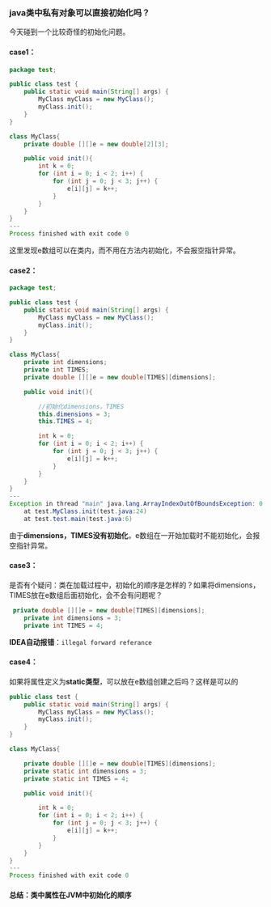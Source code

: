 ### java类中私有对象可以直接初始化吗？

今天碰到一个比较奇怪的初始化问题。

#### case1：

```java
package test;

public class test {
    public static void main(String[] args) {
        MyClass myClass = new MyClass();
        myClass.init();
    }
}

class MyClass{
    private double [][]e = new double[2][3];

    public void init(){
        int k = 0;
        for (int i = 0; i < 2; i++) {
            for (int j = 0; j < 3; j++) {
                e[i][j] = k++;
            }
        }
    }
}
---
Process finished with exit code 0
```

这里发现e数组可以在类内，而不用在方法内初始化，不会报空指针异常。

#### case2：

```java
package test;

public class test {
    public static void main(String[] args) {
        MyClass myClass = new MyClass();
        myClass.init();
    }
}

class MyClass{
    private int dimensions;
    private int TIMES;
    private double [][]e = new double[TIMES][dimensions];

    public void init(){

        //初始化dimensions，TIMES
        this.dimensions = 3;
        this.TIMES = 4;

        int k = 0;
        for (int i = 0; i < 2; i++) {
            for (int j = 0; j < 3; j++) {
                e[i][j] = k++;
            }
        }
    }
}
---
Exception in thread "main" java.lang.ArrayIndexOutOfBoundsException: 0
	at test.MyClass.init(test.java:24)
	at test.test.main(test.java:6)    
```

由于**dimensions，TIMES没有初始化**，e数组在一开始加载时不能初始化，会报空指针异常。

#### case3：

是否有个疑问：类在加载过程中，初始化的顺序是怎样的？如果将dimensions，TIMES放在e数组后面初始化，会不会有问题呢？

```java
 private double [][]e = new double[TIMES][dimensions];
    private int dimensions = 3;
    private int TIMES = 4;
```

**IDEA自动报错**：`illegal forward referance`

#### case4：

如果将属性定义为**static类型**，可以放在e数组创建之后吗？这样是可以的

```java
public class test {
    public static void main(String[] args) {
        MyClass myClass = new MyClass();
        myClass.init();
    }
}

class MyClass{

    private double [][]e = new double[TIMES][dimensions];
    private static int dimensions = 3;
    private static int TIMES = 4;

    public void init(){

        int k = 0;
        for (int i = 0; i < 2; i++) {
            for (int j = 0; j < 3; j++) {
                e[i][j] = k++;
            }
        }
    }
}
---
Process finished with exit code 0    
```

#### 总结：类中属性在JVM中初始化的顺序